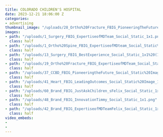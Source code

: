 ```yaml
---
title: COLORADO CHILDREN'S HOSPITAL
date: 2023-12-21 18:06:00 Z
categories:
- advertising
thumbnail_image: "/uploads/28_Ortho%20Fracture_FBIG_PioneeringTheFuture%20_Social_GIF_1x1.mp4"
images:
- path: "/uploads/1_Surgery_FBIG_ExpertiseofMDTeam_Social_Static_1x1.png"
  class: half
- path: "/uploads/1_Ortho%20Spine_FBIG_ExpertiseofMDteam_Social_Static%20Image_1x1.png"
  class: half
- path: "/uploads/13_Surgery_FBIG_BestExperience_Social_Static_1x1%20(1).png"
  class: half
- path: "/uploads/19_Ortho%20Fracture_FBIG_ExpertiseofMDTeam_Social_Static%20Image_1x1.png"
  class: half
- path: "/uploads/37_CCBD_FBIG_PioneeringtheFuture_Social_Static%20Image_1x1.png"
  class: half
- path: "/uploads/41_Heart_FBIG_LeadingOutcomes_Social_Static%20Image_1x1.png"
  class: half
- path: "/uploads/60_Brand_FBIG_JustAskChildren_sFelix_Social_Static_1x1.png"
  class: half
- path: "/uploads/48_Brand_FBIG_InnovationTimmy_Social_Static_1x1.png"
  class: half
- path: "/uploads/42_Brand_FBIG_ExpertiseofMDTeamFelix_Social_Static_1x1.png"
  class: half
video_embeds:
- 
- 
---
```



